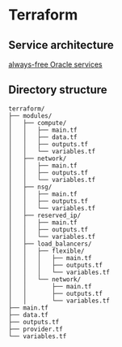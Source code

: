 # Terraform

## Service architecture
[always-free Oracle services](../docs/8-always-free.md)

## Directory structure

```
terraform/
├── modules/
│   ├── compute/
│   │   ├── main.tf
│   │   ├── data.tf
│   │   ├── outputs.tf
│   │   └── variables.tf
│   ├── network/
│   │   ├── main.tf
│   │   ├── outputs.tf
│   │   └── variables.tf
│   ├── nsg/
│   │   ├── main.tf
│   │   ├── outputs.tf
│   │   └── variables.tf
│   ├── reserved_ip/
│   │   ├── main.tf
│   │   ├── outputs.tf
│   │   └── variables.tf
│   ├── load_balancers/
│   │   ├── flexible/
│   │   │   ├── main.tf
│   │   │   ├── outputs.tf
│   │   │   └── variables.tf
│   │   └── network/
│   │       ├── main.tf
│   │       ├── outputs.tf
│   │       └── variables.tf
├── main.tf
├── data.tf
├── outputs.tf
├── provider.tf
└── variables.tf
```